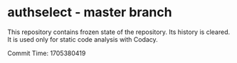 # authselect - master branch

This repository contains frozen state of the repository.
Its history is cleared. It is used only for static code
analysis with Codacy.

Commit Time: 1705380419